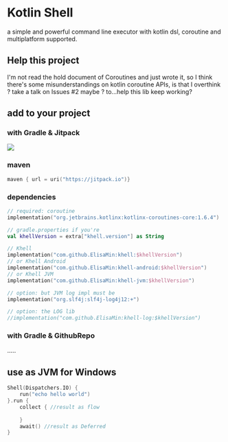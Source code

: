 # Kotlin Shell
a simple and powerful command line executor with kotlin dsl, coroutine and multiplatform supported.
## Help this project
I'm not read the hold document of Coroutines and just wrote it, 
so I think there's some misunderstandings on kotlin coroutine APIs, is that I overthink ? take a talk on Issues #2 maybe ? to...help this lib keep working?
## add to your project
### with Gradle & Jitpack
[![](https://jitpack.io/v/ElisaMin/Khell.svg)](https://jitpack.io/#ElisaMin/Khell)
### maven
```kotlin
maven { url = uri("https://jitpack.io")}
```
### dependencies
```kotlin
// required: coroutine
implementation("org.jetbrains.kotlinx:kotlinx-coroutines-core:1.6.4")

// gradle.properties if you're
val khellVersion = extra["khell.version"] as String

// Khell
implementation("com.github.ElisaMin:khell:$khellVersion")
// or Khell Android
implementation("com.github.ElisaMin:khell-android:$khellVersion")
// or Khell JVM
implementation("com.github.ElisaMin:khell-jvm:$khellVersion")

// option: but JVM log impl must be
implementation("org.slf4j:slf4j-log4j12:+")

// option: the LOG lib
//implementation("com.github.ElisaMin:khell-log:$khellVersion")
```

### with Gradle & GithubRepo
.....
## use as JVM for Windows
```kotlin
Shell(Dispatchers.IO) {
    run("echo hello world")
}.run {
    collect { //result as flow
        
    }
    await() //result as Deferred
}
```
